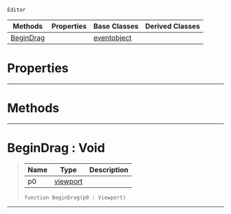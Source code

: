  `Editor`

|Methods|Properties|Base Classes|Derived Classes|
|---|---|---|---|
|[ BeginDrag](https://github.com/zeroengineteam/ZeroDocs/code_reference/class_reference/tool.markdown#begindrag-void)| |[eventobject](https://github.com/zeroengineteam/ZeroDocs/code_reference/class_reference/eventobject.markdown)| |


 #  Properties


---  
 #  Methods


---  
 #  BeginDrag : Void

> 
> |Name|Type|Description|
> |---|---|---|
> |p0|[viewport](https://github.com/zeroengineteam/ZeroDocs/code_reference/class_reference/viewport.markdown)| |
> ``` lang=cpp, name=Zilch
> function BeginDrag(p0 : Viewport)
> ``` 


---  
 

 